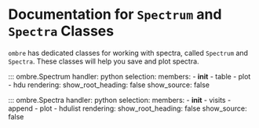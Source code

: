 # Documentation for `Spectrum` and `Spectra` Classes

`ombre` has dedicated classes for working with spectra, called `Spectrum` and `Spectra`. These classes will help you save and plot spectra.

::: ombre.Spectrum
    handler: python
    selection:
      members:
        - __init__
        - table
        - plot
        - hdu
    rendering:
      show_root_heading: false
      show_source: false


::: ombre.Spectra
    handler: python
    selection:
      members:
        - __init__
        - visits
        - append
        - plot
        - hdulist
    rendering:
      show_root_heading: false
      show_source: false
